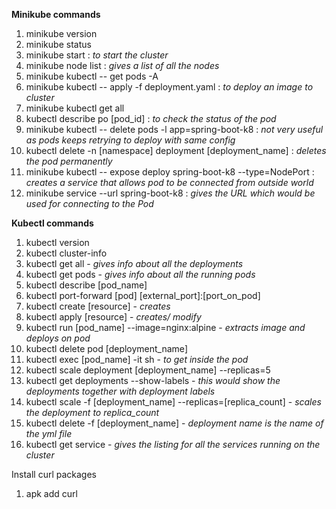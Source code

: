 **Minikube commands**
1. minikube version 
2. minikube status 
3. minikube start : _to start the cluster_
4. minikube node list : _gives a list of all the nodes_  
5. minikube kubectl -- get pods -A
6. minikube kubectl -- apply -f deployment.yaml : _to deploy an image to cluster_
7. minikube kubectl get all 
8. kubectl describe po [pod_id] : _to check the status of the pod_
9. minikube kubectl -- delete pods -l app=spring-boot-k8 : _not very useful as pods keeps retrying to deploy with same config_
10. kubectl delete -n [namespace] deployment [deployment_name] : _deletes the pod permanently_
11. minikube kubectl -- expose deploy spring-boot-k8 --type=NodePort : _creates a service that allows pod to be connected from outside world_
12. minikube service --url spring-boot-k8 : _gives the URL which would be used for connecting to the Pod_

**Kubectl commands** 
1. kubectl version 
2. kubectl cluster-info 
3. kubectl get all - _gives info about all the deployments_ 
4. kubectl get pods - _gives info about all the running pods_ 
5. kubectl describe [pod_name] 
6. kubectl port-forward [pod] [external_port]:[port_on_pod]
7. kubectl create [resource] - _creates_
8. kubectl apply [resource] - _creates/ modify_ 
9. kubectl run [pod_name] --image=nginx:alpine - _extracts image and deploys on pod_
10. kubectl delete pod [deployment_name]
11. kubectl exec [pod_name] -it sh - _to get inside the pod_
12. kubectl scale deployment [deployment_name] --replicas=5
13. kubectl get deployments --show-labels - _this would show the deployments together with deployment labels_
14. kubectl scale -f [deployment_name] --replicas=[replica_count] - _scales the deployment to replica_count_
15. kubectl delete -f [deployment_name] - _deployment name is the name of the yml file_
16. kubectl get service - _gives the listing for all the services running on the cluster_

Install curl packages
1. apk add curl